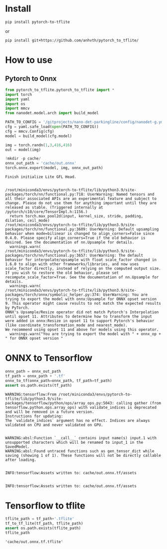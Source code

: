 # Install



`pip install pytorch-to-tflite`

or

`pip install git+https://github.com/anhvth/pytorch_to_tflite/`

# How to use

## Pytorch to Onnx

```python
from pytorch_to_tflite.pytorch_to_tflite import *
import torch
import yaml
import os
import mmcv
from nanodet.model.arch import build_model

PATH_TO_CONFIG = '/gitprojects/nano-det-parkingline/config/nanodet-g.yml'
cfg = yaml.safe_load(open(PATH_TO_CONFIG))
cfg = mmcv.Config(cfg)
model = build_model(cfg.model)

img = torch.randn(1,3,416,416)
out = model(img)

!mkdir -p cache/
onnx_out_path = 'cache/out.onnx'
torch.onnx.export(model, img, onnx_out_path)
```

    Finish initialize Lite GFL Head.


    /root/miniconda3/envs/pytorch-to-tflite/lib/python3.9/site-packages/torch/nn/functional.py:718: UserWarning: Named tensors and all their associated APIs are an experimental feature and subject to change. Please do not use them for anything important until they are released as stable. (Triggered internally at  /pytorch/c10/core/TensorImpl.h:1156.)
      return torch.max_pool2d(input, kernel_size, stride, padding, dilation, ceil_mode)
    /root/miniconda3/envs/pytorch-to-tflite/lib/python3.9/site-packages/torch/nn/functional.py:3609: UserWarning: Default upsampling behavior when mode=bilinear is changed to align_corners=False since 0.4.0. Please specify align_corners=True if the old behavior is desired. See the documentation of nn.Upsample for details.
      warnings.warn(
    /root/miniconda3/envs/pytorch-to-tflite/lib/python3.9/site-packages/torch/nn/functional.py:3657: UserWarning: The default behavior for interpolate/upsample with float scale_factor changed in 1.6.0 to align with other frameworks/libraries, and now uses scale_factor directly, instead of relying on the computed output size. If you wish to restore the old behavior, please set recompute_scale_factor=True. See the documentation of nn.Upsample for details. 
      warnings.warn(
    /root/miniconda3/envs/pytorch-to-tflite/lib/python3.9/site-packages/torch/onnx/symbolic_helper.py:374: UserWarning: You are trying to export the model with onnx:Upsample for ONNX opset version 9. This operator might cause results to not match the expected results by PyTorch.
    ONNX's Upsample/Resize operator did not match Pytorch's Interpolation until opset 11. Attributes to determine how to transform the input were added in onnx:Resize in opset 11 to support Pytorch's behavior (like coordinate_transformation_mode and nearest_mode).
    We recommend using opset 11 and above for models using this operator. 
      warnings.warn("You are trying to export the model with " + onnx_op + " for ONNX opset version "


# ONNX to Tensorflow

```python
onnx_path = onnx_out_path
tf_path = onnx_path + '.tf'
onnx_to_tf(onnx_path=onnx_path, tf_path=tf_path)
assert os.path.exists(tf_path)
```

    WARNING:tensorflow:From /root/miniconda3/envs/pytorch-to-tflite/lib/python3.9/site-packages/tensorflow/python/ops/array_ops.py:5043: calling gather (from tensorflow.python.ops.array_ops) with validate_indices is deprecated and will be removed in a future version.
    Instructions for updating:
    The `validate_indices` argument has no effect. Indices are always validated on CPU and never validated on GPU.


    WARNING:absl:Function `__call__` contains input name(s) input.1 with unsupported characters which will be renamed to input_1 in the SavedModel.
    WARNING:absl:Found untraced functions such as gen_tensor_dict while saving (showing 1 of 1). These functions will not be directly callable after loading.


    INFO:tensorflow:Assets written to: cache/out.onnx.tf/assets


    INFO:tensorflow:Assets written to: cache/out.onnx.tf/assets


# Tensorflow to tflite

```python
tflite_path = tf_path+'.tflite'
tf_to_tf_lite(tf_path, tflite_path)
assert os.path.exists(tflite_path)
tflite_path
```




    'cache/out.onnx.tf.tflite'


